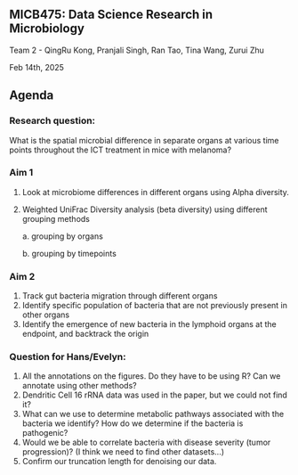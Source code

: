 ## MICB475: Data Science Research in Microbiology
Team 2 - QingRu Kong, Pranjali Singh, Ran Tao, Tina Wang, Zurui Zhu

Feb 14th, 2025 

## Agenda

### Research question: 

What is the spatial microbial difference in separate organs at various time points throughout the ICT treatment in mice with melanoma? 

### Aim 1
1. Look at microbiome differences in different organs using Alpha diversity.
2. Weighted UniFrac Diversity analysis (beta diversity) using different grouping methods
   
   a. grouping by organs
   
   b. grouping by timepoints

### Aim 2
1. Track gut bacteria migration through different organs
2. Identify specific population of bacteria that are not previously present in other organs
3. Identify the emergence of new bacteria in the lymphoid organs at the endpoint, and backtrack the origin

### Question for Hans/Evelyn:
1. All the annotations on the figures. Do they have to be using R? Can we annotate using other methods?
2. Dendritic Cell 16 rRNA data was used in the paper, but we could not find it?
3. What can we use to determine metabolic pathways associated with the bacteria we identify? How do we determine if the bacteria is pathogenic?
4. Would we be able to correlate bacteria with disease severity (tumor progression)? (I think we need to find other datasets...)
5. Confirm our truncation length for denoising our data.


